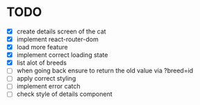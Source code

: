 # TODO
- [x] create details screen of the cat
- [x] implement react-router-dom
- [x] load more feature
- [x] implement correct loading state
- [x] list alot of breeds
- [ ] when going back ensure to return the old value via ?breed=id
- [ ] apply correct styling
- [ ] implement error catch
- [ ] check style of details component